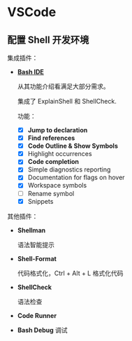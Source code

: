# VSCode

## 配置 Shell 开发环境

集成插件：

+ **[Bash IDE]()**

  从其功能介绍看满足大部分需求。

  集成了 ExplainShell 和 ShellCheck.

  功能：

  - [x] **Jump to declaration**
  - [x] **Find references**
  - [x] **Code Outline & Show Symbols**
  - [x] Highlight occurrences
  - [x] **Code completion**
  - [x] Simple diagnostics reporting
  - [x] Documentation for flags on hover
  - [x] Workspace symbols
  - [ ] Rename symbol
  - [x] Snippets

其他插件：

+ **Shellman**

  语法智能提示

+ **Shell-Format**

  代码格式化，Ctrl + Alt + L 格式化代码

+ **ShellCheck**

  语法检查

+ **Code Runner**

+ **Bash Debug**
  调试

